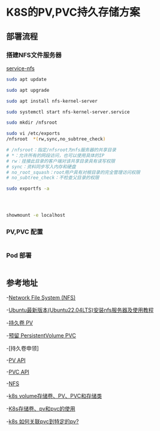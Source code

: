 
# K8S的PV,PVC持久存储方案


## 部署流程

### 搭建NFS文件服务器

[service-nfs](https://ubuntu.com/server/docs/service-nfs)

```sh
sudo apt update

sudo apt upgrade

sudo apt install nfs-kernel-server

sudo systemctl start nfs-kernel-server.service

sudo mkdir /nfsroot

sudo vi /etc/exports
/nfsroot  *(rw,sync,no_subtree_check)

# /nfsroot：指定/nfsroot为nfs服务器的共享目录
# *：允许所有的网段访问，也可以使用具体的IP
# rw：挂接此目录的客户端对该共享目录具有读写权限
# sync：资料同步写入内存和硬盘
# no_root_squash：root用户具有对根目录的完全管理访问权限
# no_subtree_check：不检查父目录的权限

sudo exportfs -a




showmount -e localhost
```

### PV,PVC 配置

```sh

```

### Pod 部署

```sh

```

## 参考地址

-[Network File System (NFS)](https://ubuntu.com/server/docs/service-nfs)

-[Ubuntu最新版本(Ubuntu22.04LTS)安装nfs服务器及使用教程](http://www.xbhp.cn/news/34376.html)

-[持久卷 PV](https://kubernetes.io/zh-cn/docs/concepts/storage/persistent-volumes/)

-[预留 PersistentVolume PVC](https://kubernetes.io/zh-cn/docs/concepts/storage/persistent-volumes/#reserving-a-persistentvolume)

-[持久卷申领]

-[PV API](https://kubernetes.io/zh-cn/docs/reference/kubernetes-api/config-and-storage-resources/persistent-volume-v1/)

-[PVC API](https://kubernetes.io/zh-cn/docs/reference/kubernetes-api/config-and-storage-resources/persistent-volume-claim-v1/)

-[NFS](https://kubernetes.io/zh-cn/docs/concepts/storage/volumes/#nfs)

-[k8s volume存储卷、PV、PVC和存储类](https://blog.csdn.net/martinlinux/article/details/125357320)

-[K8s存储卷、pv和pvc的使用](https://www.cnblogs.com/wjoyxt/p/10059316.html)

-[k8s 如何关联pvc到特定的pv?](https://blog.csdn.net/qianggezhishen/article/details/80764378)
